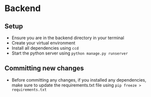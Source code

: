 # Backend

## Setup
- Ensure you are in the backend directory in your terminal
- Create your virtual environment
- Install all dependencies using `ccd`
- Start the python server using `python manage.py runserver`

## Committing new changes
- Before committing any changes, if you installed any dependencies, make sure to update the requirements.txt file using `pip freeze > requirements.txt`